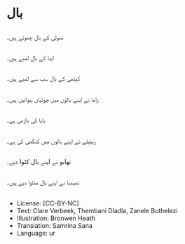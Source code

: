 # بال

##
تھولی کے بال چھوٹے ہیں۔

##
اینا کے بال لمبے ہیں۔

##
کیتھی کے بال سب سے لمبے ہیں۔

##
زاما نے اپنے بالوں میں چوٹیاں بنوائیں ہیں۔

##
بابا کی داڑھی ہے۔

##
زینیلے نے اپنے بالوں میں کنگھی کی ہے۔

##
تھابو نے اپنے بال کٹوا دیے۔

##
تھیمبا نے اپنے بال منڈوا دیے ہیں۔

##
* License: [CC-BY-NC]
* Text: Clare Verbeek, Thembani Dladla, Zanele Buthelezi
* Illustration: Bronwen Heath
* Translation: Samrina Sana
* Language: ur
